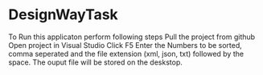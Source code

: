# DesignWayTask
To Run this applicaton perform following steps
Pull the project from github
Open project in Visual Studio
Click F5 
Enter the Numbers to be sorted, comma seperated and the file extension (xml, json, txt) followed by the space.
The ouput file will be stored on the deskstop.
